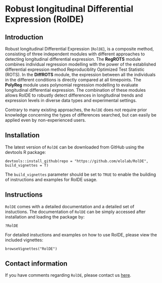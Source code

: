 # Robust longitudinal Differential Expression (RolDE)

## Introduction

Robust longitudinal Differential Expression (`RolDE`), is a composite method, consisting of three independent modules with different approaches to detecting longitudinal differential expression. The **RegROTS** module combines individual regression modelling with the power of the established differential expression method Reproduciblity Optimized Test Statistic (ROTS). In the **DiffROTS** module, the expression between all the individuals in the different conditions is directly compared at all timepoints. The **PolyReg** module uses polynomial regression modelling to evaluate longitudinal differential expression. The combination of these modules allows RolDE to robustly detect differences in longitudinal trends and expression levels in diverse data types and experimental settings.

Contrary to many existing approaches, the `RolDE` does not require prior knowledge concerning the types of differences searched, but can easily be applied even by non-experienced users.


## Installation

The latest version of `RolDE` can be downloaded from GitHub using the devtools R package:

`devtools::install_github(repo = "https://github.com/elolab/RolDE", build_vignettes = T)`

The `build_vignettes` parameter should be set to `TRUE` to enable the building of instructions and examples for RolDE usage.

## Instructions

`RolDE` comes with a detailed documentation and a detailed set of instuctions. The documentation of `RolDE` can be simply accessed after installation and loading the package by:

`?RolDE`

For detailed instuctions and examples on how to use RolDE, please view the included vignettes:

`browseVignettes("RolDE")`

## Contact information

If you have comments regarding `RolDE`, please contact us [here](https://github.com/elolab/RolDE/issues). 
